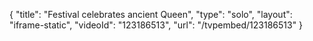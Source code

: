 {
    "title": "Festival celebrates ancient Queen",
    "type": "solo",
    "layout": "iframe-static",
    "videoId": "123186513",
    "url": "\/tvpembed\/123186513"
}
